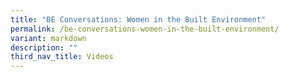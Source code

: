 ```yaml
---
title: "BE Conversations: Women in the Built Environment"
permalink: /be-conversations-women-in-the-built-environment/
variant: markdown
description: ""
third_nav_title: Videos
---
```


